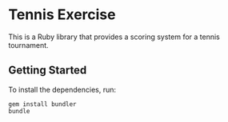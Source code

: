# Tennis Exercise

This is a Ruby library that provides a scoring system for a tennis tournament.

## Getting Started

To install the dependencies, run:

```
gem install bundler
bundle
```
